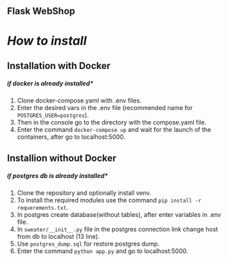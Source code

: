 ## **Flask WebShop**

# *How to install*

## Installation with Docker
##### *if docker is already installed**  

1. Clone docker-compose.yaml with .env files.
2. Enter the desired vars in the .env file (recommended name for `POSTGRES_USER=postgres`).
3. Then in the console go to the directory with the compose.yaml file.
4. Enter the command `docker-compose up` and wait for the launch of the containers, after go to localhost:5000.

## Installion without Docker
##### *if postgres db is already installed**

1. Clone the repository and optionally install venv.
2. To install the required modules use the command `pip install -r requerements.txt`.
3. In postgres create database(without tables), after enter variables in .env file.
4. In `sweater/__init__.py` file in the postgres connection link change host from db to localhost (13 line).
5. Use `postgres_dump.sql` for restore postgres dump.
6. Enter the command `python app.py` and go to localhost:5000.